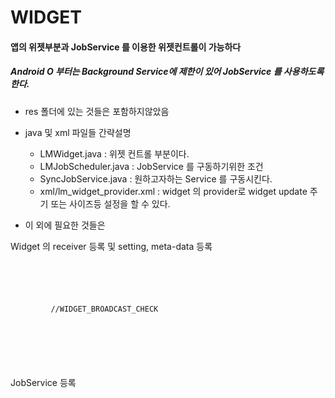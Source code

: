 # WIDGET
#### 앱의 위젯부분과 JobService 를 이용한 위젯컨트롤이 가능하다
##### Android O 부터는 Background Service에 제한이 있어 JobService 를 사용하도록 한다.

* res 폴더에 있는 것들은 포함하지않았음
* java 및 xml 파일들 간략설명
   * LMWidget.java : 위젯 컨트롤 부분이다.
   * LMJobScheduler.java : JobService 를 구동하기위한 조건
   * SyncJobService.java : 원하고자하는 Service 를 구동시킨다.
   * xml/lm_widget_provider.xml : widget 의 provider로 widget update 주기 또는 사이즈등 설정을 할 수 있다.
   
* 이 외에 필요한 것들은

Widget 의 receiver 등록 및 setting, meta-data 등록
<pre>
<code>
<receiver android:name=".widget.LMWidget">
	<intent-filter>
		<action android:name="android.intent.action.BOOT_COMPLETED"/>
		<action android:name="android.appwidget.action.APPWIDGET_UPDATE"/>
		<action android:name="appwidget.broadcast.check"/> //WIDGET_BROADCAST_CHECK
	</intent-filter>

	<meta-data
		android:name="android.appwidget.provider"
		android:resource="@xml/lm_widget_provider"/>
		
</receiver>
</code>
</pre>

JobService 등록
<pre>
<code>
<service android:name=".SyncJobService"
	 android:permission="android.permission.BIND_JOB_SERVICE"
	 android:exported="true"/>
</receiver>
</code>
</pre>